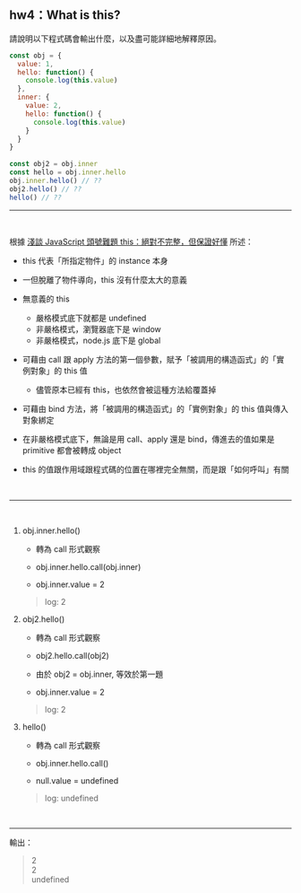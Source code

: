 ## hw4：What is this?

請說明以下程式碼會輸出什麼，以及盡可能詳細地解釋原因。

``` js
const obj = {
  value: 1,
  hello: function() {
    console.log(this.value)
  },
  inner: {
    value: 2,
    hello: function() {
      console.log(this.value)
    }
  }
}
  
const obj2 = obj.inner
const hello = obj.inner.hello
obj.inner.hello() // ??
obj2.hello() // ??
hello() // ??
```

--- 

<br>

根據 [淺談 JavaScript 頭號難題 this：絕對不完整，但保證好懂](https://blog.huli.tw/2019/02/23/javascript-what-is-this/) 所述：

- this 代表「所指定物件」的 instance 本身

- 一但脫離了物件導向，this 沒有什麼太大的意義

- 無意義的 this

    - 嚴格模式底下就都是 undefined
    - 非嚴格模式，瀏覽器底下是 window
    - 非嚴格模式，node.js 底下是 global

 - 可藉由 call 跟 apply 方法的第一個參數，賦予「被調用的構造函式」的「實例對象」的 this 值

    - 儘管原本已經有 this，也依然會被這種方法給覆蓋掉

- 可藉由 bind 方法，將「被調用的構造函式」的「實例對象」的 this 值與傳入對象綁定

- 在非嚴格模式底下，無論是用 call、apply 還是 bind，傳進去的值如果是 primitive 都會被轉成 object

- this 的值跟作用域跟程式碼的位置在哪裡完全無關，而是跟「如何呼叫」有關

<br>

---

<br>

1. obj.inner.hello()

    - 轉為 call 形式觀察
    
    - obj.inner.hello.call(obj.inner)

    - obj.inner.value = 2

    > log: 2
    
2. obj2.hello() 

    - 轉為 call 形式觀察
    
    - obj2.hello.call(obj2)

    - 由於 obj2 = obj.inner, 等效於第一題

    - obj.inner.value = 2

    > log: 2


3. hello()

    - 轉為 call 形式觀察

    - obj.inner.hello.call()

    - null.value = undefined

    > log: undefined

<br>

---

輸出：

> 2  
2  
undefined